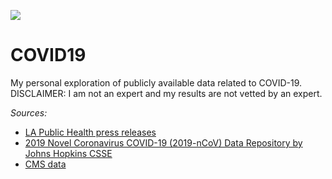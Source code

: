 ![](https://www.statnews.com/wp-content/uploads/2020/02/Coronavirus-CDC-768x432.jpg)

# COVID19
My personal exploration of publicly available data related to COVID-19. DISCLAIMER: I am not an expert and my results are not vetted by an expert.

_Sources:_
  + [LA Public Health press releases](http://publichealth.lacounty.gov/media/Coronavirus/)
  + [2019 Novel Coronavirus COVID-19 (2019-nCoV) Data Repository by Johns Hopkins CSSE](https://github.com/CSSEGISandData/COVID-19)
  + [CMS data](https://data.cms.gov)
